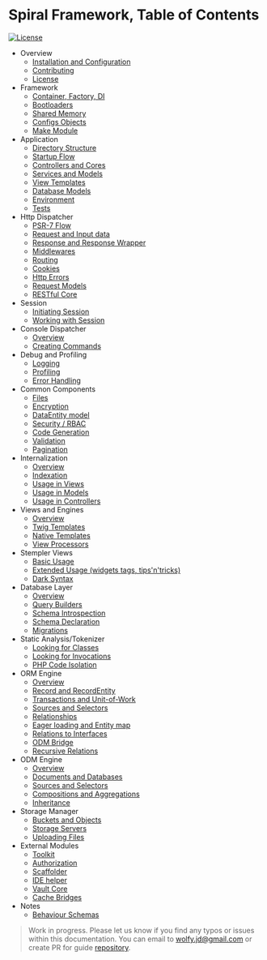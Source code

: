 # Spiral Framework, Table of Contents
[![License](https://poser.pugx.org/spiral/framework/license)](https://packagist.org/packages/spiral/framework) 

* Overview
	* [Installation and Configuration](installation.md)
	* [Contributing](contributing.md)
	* [License](license.md)  	
* Framework
   * [Container, Factory, DI](framework/container.md)
   * [Bootloaders](framework/bootloaders.md)
   * [Shared Memory](framework/memory.md)
   * [Configs Objects](framework/configs.md)
   * [Make Module](framework/modules.md)
* Application
	* [Directory Structure](application/directories.md) 
	* [Startup Flow](application/startup.md)
	* [Controllers and Cores](application/controllers.md)
	* [Services and Models](application/models.md)
	* [View Templates](application/views.md)
	* [Database Models](application/database.md)
	* [Environment](application/environment.md)
	* [Tests](application/testing.md)
* Http Dispatcher
	* [PSR-7 Flow](http/flow.md)
	* [Request and Input data](http/input.md)
	* [Response and Response Wrapper](http/response.md)
	* [Middlewares](http/middlewares.md)
	* [Routing](http/routing.md)
	* [Cookies](http/cookies.md)
	* [Http Errors](http/errors.md)
	* [Request Models](http/models.md)
	* [RESTful Core](http/restful.md)
* Session
	* [Initiating Session](session/overview.md)
	* [Working with Session](session/usage.md)
* Console Dispatcher
   	* [Overview](console/commands.md)
   	* [Creating Commands](console/scaffolding.md)
* Debug and Profiling
	* [Logging](debug/logging.md)
 	* [Profiling](debug/profiling.md)
	* [Error Handling](debug/errors.md)
* Common Components
   	* [Files](components/files.md)
   	* [Encryption](components/encrypter.md)
   	* [DataEntity model](components/data-entity.md)
   	* [Security / RBAC](components/security.md)
   	* [Code Generation](components/reactor.md)
   	* [Validation](components/validation.md)
   	* [Pagination](components/pagination.md)
* Internalization
   	* [Overview](i18n/overview.md)
   	* [Indexation](i18n/indexation.md)
   	* [Usage in Views](i18n/views.md)
   	* [Usage in Models](i18n/models.md)
   	* [Usage in Controllers](i18n/controllers.md)
* Views and Engines
	* [Overview](views/overview.md)
	* [Twig Templates](views/twig.md)
	* [Native Templates](views/native.md)
	* [View Processors](views/processors.md)
* Stempler Views
	* [Basic Usage](stempler/basics.md)
 	* [Extended Usage (widgets tags, tips'n'tricks)](stempler/expert.md)
   	* [Dark Syntax](stempler/dark.md)
* Database Layer
	* [Overview](database/overview.md)
	* [Query Builders](database/buidlers.md)
	* [Schema Introspection](database/introspection.md)
	* [Schema Declaration](database/declaration.md)
	* [Migrations](database/migrations.md)
* Static Analysis/Tokenizer
	* [Looking for Classes](tokenizer/classes.md)
	* [Looking for Invocations](tokenizer/invocations.md)
	* [PHP Code Isolation](tokenizer/isolation.md)
* ORM Engine
	* [Overview](orm/ovewrview.md)
	* [Record and RecordEntity](orm/entities.md)
	* [Transactions and Unit-of-Work](orm/transactions.md)
	* [Sources and Selectors](orm/selectors.md)
	* [Relationships](orm/relationships.md)
	* [Eager loading and Entity map](orm/loading.md)
	* [Relations to Interfaces](orm/late-binding.md)
	* [ODM Bridge](orm/odm-bridge.md)
	* [Recursive Relations](orm/recursive.md)
* ODM Engine
	* [Overview](odm/overview.md)
	* [Documents and Databases](odm/entities.md)
	* [Sources and Selectors](orm/selectors.md)
	* [Compositions and Aggregations](odm/oop.md)
	* [Inheritance](odm/inheritance.md)
* Storage Manager
  	* [Buckets and Objects](storage/overview.md)
   	* [Storage Servers](storage/servers.md)
   	* [Uploading Files](storage/uploading.md)
* External Modules
	* [Toolkit](modules/toolkit.md)
	* [Authorization](modules/auth.md)
	* [Scaffolder](modules/scaffolder.md)
	* [IDE helper](modules/ide-helper.md)
	* [Vault Core](modules/vault.md)
	* [Cache Bridges](modules/cache.md)
* Notes
	* [Behaviour Schemas](notes/schemas.md)

> Work in progress. Please let us know if you find any typos or issues within this documentation. You can email to [wolfy.jd@gmail.com](mailto:wolfy.jd@gmail.com) or create PR for guide [repository](https://github.com/spiral/guide).